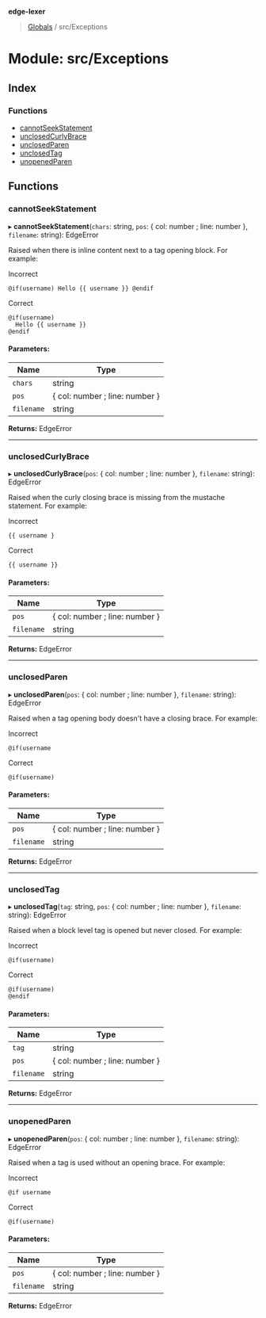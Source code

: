 **edge-lexer**

> [Globals](../README.md) / src/Exceptions

# Module: src/Exceptions

## Index

### Functions

* [cannotSeekStatement](src_exceptions.md#cannotseekstatement)
* [unclosedCurlyBrace](src_exceptions.md#unclosedcurlybrace)
* [unclosedParen](src_exceptions.md#unclosedparen)
* [unclosedTag](src_exceptions.md#unclosedtag)
* [unopenedParen](src_exceptions.md#unopenedparen)

## Functions

### cannotSeekStatement

▸ **cannotSeekStatement**(`chars`: string, `pos`: { col: number ; line: number  }, `filename`: string): EdgeError

Raised when there is inline content next to a tag opening
block. For example:

Incorrect
```
@if(username) Hello {{ username }} @endif
```

Correct
```
@if(username)
  Hello {{ username }}
@endif
```

#### Parameters:

Name | Type |
------ | ------ |
`chars` | string |
`pos` | { col: number ; line: number  } |
`filename` | string |

**Returns:** EdgeError

___

### unclosedCurlyBrace

▸ **unclosedCurlyBrace**(`pos`: { col: number ; line: number  }, `filename`: string): EdgeError

Raised when the curly closing brace is missing from the mustache
statement. For example:

Incorrect
```
{{ username }
```

Correct

```
{{ username }}
```

#### Parameters:

Name | Type |
------ | ------ |
`pos` | { col: number ; line: number  } |
`filename` | string |

**Returns:** EdgeError

___

### unclosedParen

▸ **unclosedParen**(`pos`: { col: number ; line: number  }, `filename`: string): EdgeError

Raised when a tag opening body doesn't have a closing brace. For example:

Incorrect
```
@if(username
```

Correct
```
@if(username)
```

#### Parameters:

Name | Type |
------ | ------ |
`pos` | { col: number ; line: number  } |
`filename` | string |

**Returns:** EdgeError

___

### unclosedTag

▸ **unclosedTag**(`tag`: string, `pos`: { col: number ; line: number  }, `filename`: string): EdgeError

Raised when a block level tag is opened but never closed. For example:

Incorrect
```
@if(username)
```

Correct
```
@if(username)
@endif
```

#### Parameters:

Name | Type |
------ | ------ |
`tag` | string |
`pos` | { col: number ; line: number  } |
`filename` | string |

**Returns:** EdgeError

___

### unopenedParen

▸ **unopenedParen**(`pos`: { col: number ; line: number  }, `filename`: string): EdgeError

Raised when a tag is used without an opening brace. For example:

Incorrect
```
@if username
```

Correct
```
@if(username)
```

#### Parameters:

Name | Type |
------ | ------ |
`pos` | { col: number ; line: number  } |
`filename` | string |

**Returns:** EdgeError
